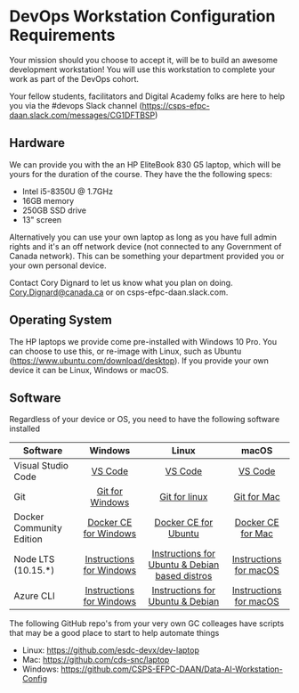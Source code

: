 # DevOps Workstation Configuration Requirements

Your mission should you choose to accept it, will be to build an awesome development workstation! You will use this workstation to complete your work as part of the DevOps cohort.

Your fellow students, facilitators and Digital Academy folks are here to help you via the #devops Slack channel (https://csps-efpc-daan.slack.com/messages/CG1DFTBSP)

## Hardware
We can provide you with the an HP EliteBook 830 G5 laptop, which will be yours for the duration of the course. They have the  the following specs:
- Intel i5-8350U @ 1.7GHz
- 16GB memory
- 250GB SSD drive
- 13" screen

Alternatively you can use your own laptop as long as you have full admin rights and it's an off network device (not connected to any Government of Canada network). This can be something your department provided you or your own personal device.

Contact Cory Dignard to let us know what you plan on doing. Cory.Dignard@canada.ca or on csps-efpc-daan.slack.com.

## Operating System
The HP laptops we provide come pre-installed with Windows 10 Pro. You can choose to use this, or re-image with Linux, such as Ubuntu (https://www.ubuntu.com/download/desktop). If you provide your own device it can be Linux, Windows or macOS.

## Software
Regardless of your device or OS, you need to have the following software installed

| Software | Windows | Linux | macOS |
| ------ | :------: | :------: | :------: |
| Visual Studio Code | [VS Code](https://code.visualstudio.com/) | [VS Code](https://code.visualstudio.com/) | [VS Code](https://code.visualstudio.com/)|
| Git | [Git for Windows](https://git-scm.com/download/win) | [Git for linux](https://git-scm.com/download/linux) | [Git for Mac](https://git-scm.com/download/mac) |
| Docker Community Edition| [Docker CE for Windows](https://docs.docker.com/docker-for-windows/install/) | [Docker CE for Ubuntu](https://docs.docker.com/install/linux/docker-ce/debian/) | [Docker CE for Mac](https://docs.docker.com/docker-for-mac/install/) |
| Node LTS (10.15.*)| [Instructions for Windows](https://nodejs.org/en/download/package-manager/#windows) | [Instructions for Ubuntu & Debian based distros](https://github.com/nodesource/distributions/blob/master/README.md#debinstall) | [Instructions for macOS](https://nodejs.org/en/download/package-manager/#macos) |
| Azure CLI | [Instructions for Windows](https://docs.microsoft.com/en-us/cli/azure/install-azure-cli-windows?view=azure-cli-latest) | [Instructions for Ubuntu & Debian](https://docs.microsoft.com/en-us/cli/azure/install-azure-cli-apt?view=azure-cli-latest) | [Instructions for macOS](https://docs.microsoft.com/en-us/cli/azure/install-azure-cli-macos?view=azure-cli-latest) |

The following GitHub repo's from your very own GC colleages have scripts that may be a good place to start to help automate things
- Linux: https://github.com/esdc-devx/dev-laptop
- Mac: https://github.com/cds-snc/laptop
- Windows: https://github.com/CSPS-EFPC-DAAN/Data-AI-Workstation-Config
